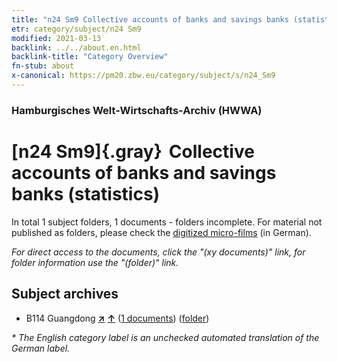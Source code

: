 ```yaml
---
title: "n24 Sm9 Collective accounts of banks and savings banks (statistics)"
etr: category/subject/n24 Sm9
modified: 2021-03-13
backlink: ../../about.en.html
backlink-title: "Category Overview"
fn-stub: about
x-canonical: https://pm20.zbw.eu/category/subject/s/n24_Sm9
---
```


### Hamburgisches Welt-Wirtschafts-Archiv (HWWA)
# [n24 Sm9]{.gray}&#8201; Collective accounts of banks and savings banks (statistics)&#160; 





In total 1 subject folders, 1 documents - folders incomplete.
For material not published as folders, please check the [digitized micro-films](/film/h1_sh.de.html) (in German).

_For direct access to the documents, click the "(xy documents)" link, for folder information use the "(folder)" link._

## Subject archives


- B114 Guangdong [**&nearr;**](../../../geo/i/141275/about.en.html "Guangdong (all folders)") [**&uarr;**](../../../geo/about.en.html#B114 "Country category system") (<a href="https://pm20.zbw.eu/dfgview/sh/141275,161748" title="about: Guangdong : Collective accounts of banks and savings banks (statistics)" target="_blank">1 documents</a>) ([folder](../../../../folder/sh/1412xx/141275/1617xx/161748/about.en.html))


_* The English category label is an unchecked automated translation of the German label._

